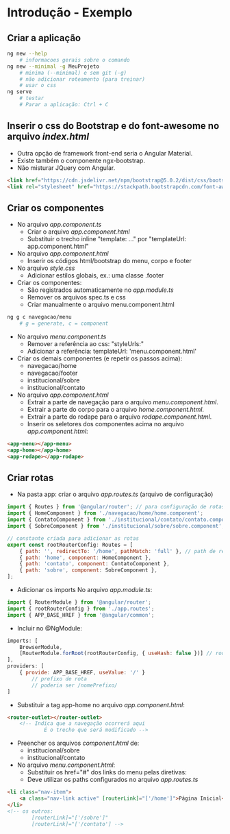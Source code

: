 # Introdução - Exemplo

## Criar a aplicação

~~~bash
ng new --help
    # informacoes gerais sobre o comando
ng new --minimal -g MeuProjeto 
    # minima (--minimal) e sem git (-g)
    # não adicionar roteamento (para treinar)
    # usar o css
ng serve 
    # testar
    # Parar a aplicação: Ctrl + C
~~~

## Inserir o css do Bootstrap e do font-awesome no arquivo *index.html*

- Outra opção de framework front-end seria o Angular Material.
- Existe também o componente ngx-bootstrap.
- Não misturar JQuery com Angular.

~~~html
<link href="https://cdn.jsdelivr.net/npm/bootstrap@5.0.2/dist/css/bootstrap.min.css" rel="stylesheet" integrity="sha384-EVSTQN3/azprG1Anm3QDgpJLIm9Nao0Yz1ztcQTwFspd3yD65VohhpuuCOmLASjC" crossorigin="anonymous">
<link rel="stylesheet" href="https://stackpath.bootstrapcdn.com/font-awesome/4.7.0/css/font-awesome.min.css" crossorigin="anonymous">
~~~

## Criar os componentes

- No arquivo *app.component.ts*
    - Criar o arquivo *app.component.html*
    - Substituir o trecho inline "template: ..." por "templateUrl: app.component.html"
- No arquivo *app.component.html*
    - Inserir os códigos html/bootstrap do menu, corpo e footer
- No arquivo *style.css*    
    - Adicionar estilos globais, ex.: uma classe .footer
- Criar os componentes:
    - São registrados automaticamente no *app.module.ts*
    - Remover os arquivos spec.ts e css
    - Criar manualmente o arquivo menu.component.html

~~~bash
ng g c navegacao/menu 
    # g = generate, c = component
~~~

- No arquivo *menu.component.ts*
    - Remover a referência ao css: "styleUrls:"
    - Adicionar a referência: templateUrl: 'menu.component.html'
- Criar os demais componentes (e repetir os passos acima):
    - navegacao/home
    - navegacao/footer
    - institucional/sobre
    - institucional/contato
- No arquivo *app.component.html* 
    - Extrair a parte de navegação para o arquivo *menu.component.html*.
    - Extrair a parte do corpo para o arquivo *home.component.html*.
    - Extrair a parte do rodape para o arquivo *rodape.component.html*.
    - Inserir os seletores dos componentes acima no arquivo *app.component.html*:

~~~html
<app-menu></app-menu>
<app-home></app-home>
<app-rodape></app-rodape>
~~~

## Criar rotas

- Na pasta app: criar o arquivo *app.routes.ts* (arquivo de configuração) 

~~~javascript
import { Routes } from '@angular/router'; // para configuração de rotas
import { HomeComponent } from './navegacao/home/home.component';
import { ContatoComponent } from './institucional/contato/contato.component';
import { SobreComponent } from './institucional/sobre/sobre.component';

// constante criada para adicionar as rotas
export const rootRouterConfig: Routes = [
    { path: '', redirectTo: '/home', pathMatch: 'full' }, // path de redirecionamento
    { path: 'home', component: HomeComponent },
    { path: 'contato', component: ContatoComponent },
    { path: 'sobre', component: SobreComponent },
];
~~~

- Adicionar os imports No arquivo *app.module.ts*:

~~~javascript
import { RouterModule } from '@angular/router';
import { rootRouterConfig } from './app.routes';
import { APP_BASE_HREF } from '@angular/common';
~~~

- Incluir no @NgModule:

~~~javascript
imports: [
    BrowserModule,
    [RouterModule.forRoot(rootRouterConfig, { useHash: false })] // rootRouterConfig é a constante criada no arquivo app.routes.ts       
],
providers: [
    { provide: APP_BASE_HREF, useValue: '/' } 
        // prefixo de rota
        // poderia ser /nomePrefixo/
]
~~~    

- Substituir a tag app-home no arquivo *app.component.html*:

~~~html
<router-outlet></router-outlet>
    <!-- Indica que a navegação ocorrerá aqui
            É o trecho que será modificado -->
~~~

- Preencher os arquivos *component.html* de:
    - institucional/sobre
    - institucional/contato        
- No arquivo *menu.component.html*:
    - Substituir os href="#" dos links do menu pelas diretivas:
    - Deve utilizar os paths configurados no arquivo *app.routes.ts*

~~~html
<li class="nav-item">
    <a class="nav-link active" [routerLink]="['/home']">Página Inicial</a>
</li>        
<!-- os outros: 
        [routerLink]="['/sobre']"
        [routerLink]="['/contato'] -->
~~~
